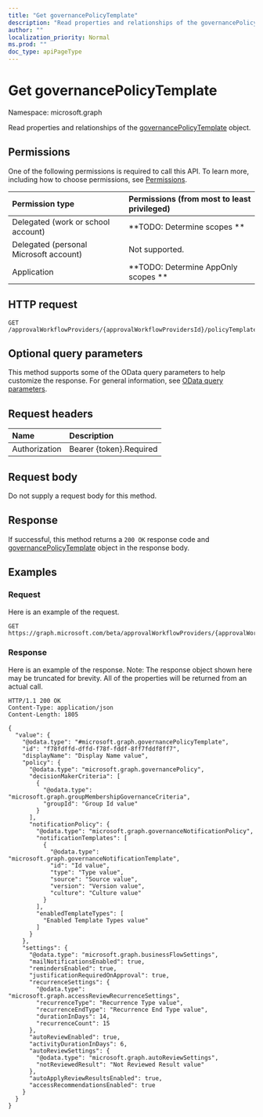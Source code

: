 ```yaml
---
title: "Get governancePolicyTemplate"
description: "Read properties and relationships of the governancePolicyTemplate object."
author: ""
localization_priority: Normal
ms.prod: ""
doc_type: apiPageType
---
```


# Get governancePolicyTemplate

Namespace: microsoft.graph

Read properties and relationships of the [governancePolicyTemplate](../resources/governancepolicytemplate.md) object.

## Permissions
One of the following permissions is required to call this API. To learn more, including how to choose permissions, see [Permissions](/concepts/permissions-reference.md).

|Permission type|Permissions (from most to least privileged)|
|:---|:---|
|Delegated (work or school account)|**TODO: Determine scopes **|
|Delegated (personal Microsoft account)|Not supported.|
|Application|**TODO: Determine AppOnly scopes **|

## HTTP request
<!-- {
  "blockType": "ignored"
}
-->
``` http
GET /approvalWorkflowProviders/{approvalWorkflowProvidersId}/policyTemplates/{governancePolicyTemplateId}
```

## Optional query parameters
This method supports some of the OData query parameters to help customize the response. For general information, see [OData query parameters](/graph/query-parameters).

## Request headers
|Name|Description|
|:---|:---|
|Authorization|Bearer {token}.Required|

## Request body
Do not supply a request body for this method.

## Response
If successful, this method returns a `200 OK` response code and [governancePolicyTemplate](../resources/governancepolicytemplate.md) object in the response body.

## Examples

### Request
Here is an example of the request.
<!-- {
  "blockType": "request",
  "name": "get_governancepolicytemplate"
}
-->
``` http
GET https://graph.microsoft.com/beta/approvalWorkflowProviders/{approvalWorkflowProvidersId}/policyTemplates/{governancePolicyTemplateId}
```

### Response
Here is an example of the response. Note: The response object shown here may be truncated for brevity. All of the properties will be returned from an actual call.
<!-- {
  "blockType": "response",
  "truncated": true,
  "@odata.type": "microsoft.graph.governancePolicyTemplate"
}
-->
``` http
HTTP/1.1 200 OK
Content-Type: application/json
Content-Length: 1805

{
  "value": {
    "@odata.type": "#microsoft.graph.governancePolicyTemplate",
    "id": "f78fdffd-dffd-f78f-fddf-8ff7fddf8ff7",
    "displayName": "Display Name value",
    "policy": {
      "@odata.type": "microsoft.graph.governancePolicy",
      "decisionMakerCriteria": [
        {
          "@odata.type": "microsoft.graph.groupMembershipGovernanceCriteria",
          "groupId": "Group Id value"
        }
      ],
      "notificationPolicy": {
        "@odata.type": "microsoft.graph.governanceNotificationPolicy",
        "notificationTemplates": [
          {
            "@odata.type": "microsoft.graph.governanceNotificationTemplate",
            "id": "Id value",
            "type": "Type value",
            "source": "Source value",
            "version": "Version value",
            "culture": "Culture value"
          }
        ],
        "enabledTemplateTypes": [
          "Enabled Template Types value"
        ]
      }
    },
    "settings": {
      "@odata.type": "microsoft.graph.businessFlowSettings",
      "mailNotificationsEnabled": true,
      "remindersEnabled": true,
      "justificationRequiredOnApproval": true,
      "recurrenceSettings": {
        "@odata.type": "microsoft.graph.accessReviewRecurrenceSettings",
        "recurrenceType": "Recurrence Type value",
        "recurrenceEndType": "Recurrence End Type value",
        "durationInDays": 14,
        "recurrenceCount": 15
      },
      "autoReviewEnabled": true,
      "activityDurationInDays": 6,
      "autoReviewSettings": {
        "@odata.type": "microsoft.graph.autoReviewSettings",
        "notReviewedResult": "Not Reviewed Result value"
      },
      "autoApplyReviewResultsEnabled": true,
      "accessRecommendationsEnabled": true
    }
  }
}
```

